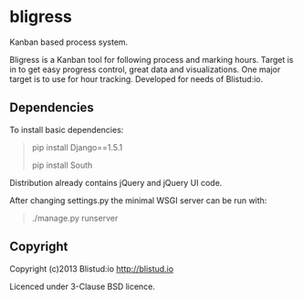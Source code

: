 bligress
========

Kanban based process system.

Bligress is a Kanban tool for following process and marking hours.
Target is in to get easy progress control, great data and visualizations.
One major target is to use for hour tracking.
Developed for needs of Blistud:io.

Dependencies
------------

To install basic dependencies:

> pip install Django==1.5.1
> 
> pip install South


Distribution already contains jQuery and jQuery UI code.

After changing settings.py the minimal WSGI server can be run with:

> ./manage.py runserver


Copyright
---------

Copyright (c)2013 Blistud:io
http://blistud.io

Licenced under 3-Clause BSD licence.
